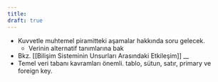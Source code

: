 ```yaml
---
title:
draft: true
---
```

- Kuvvetle muhtemel piramitteki aşamalar hakkında soru gelecek.
	- Verinin alternatif tanımlarına bak
- Bkz. [[Bilişim Sisteminin Unsurları Arasındaki Etkileşim]] __
- Temel veri tabanı kavramları önemli. tablo, sütun, satır, primary ve foreign key.